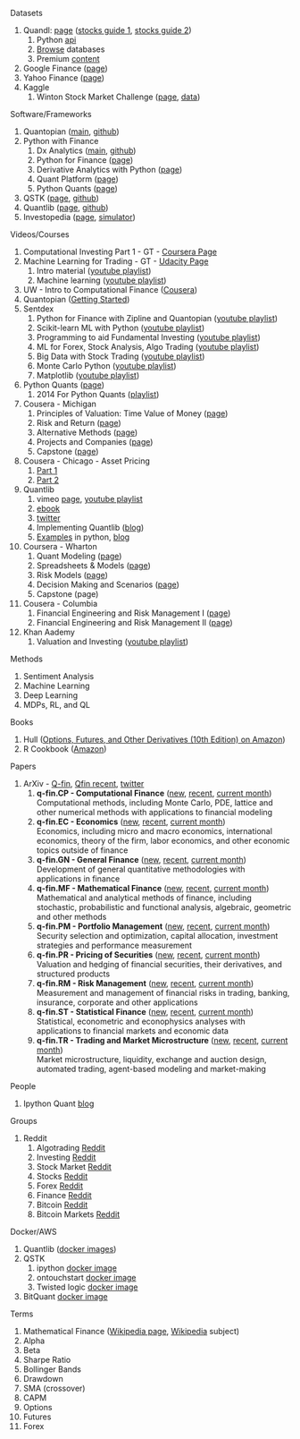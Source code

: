 Datasets
<ol>
 	<li>Quandl: <a href="https://www.quandl.com/">page</a>&nbsp;(<a href="https://blog.quandl.com/stock-market-data-ultimate-guide-part-1">stocks guide 1</a>, <a href="https://blog.quandl.com/stock-market-data-the-ultimate-guide-part-2">stocks guide 2</a>)
<ol>
 	<li>Python <a href="https://www.quandl.com/tools/python">api</a></li>
 	<li><a href="https://www.quandl.com/browse">Browse</a> databases</li>
 	<li>Premium <a href="https://www.quandl.com/vendors">content</a></li>
</ol>
</li>
 	<li>Google Finance (<a href="https://www.google.com/finance">page</a>)</li>
 	<li>Yahoo Finance (<a href="http://finance.yahoo.com/">page</a>)</li>
 	<li>Kaggle
<ol>
 	<li>Winton Stock Market Challenge (<a href="https://www.kaggle.com/c/the-winton-stock-market-challenge">page</a>, <a href="https://www.kaggle.com/c/the-winton-stock-market-challenge/data">data</a>)</li>
</ol>
</li>
</ol>
Software/Frameworks
<ol>
 	<li>Quantopian (<a href="https://www.quantopian.com/">main</a>, <a href="https://github.com/quantopian">github</a>)</li>
 	<li>Python with Finance
<ol>
 	<li>Dx Analytics (<a href="http://dx-analytics.com/">main</a>, <a href="https://github.com/yhilpisch/dx">github</a>)</li>
 	<li>Python for Finance (<a href="http://python-for-finance.com/">page</a>)</li>
 	<li>Derivative Analytics with Python (<a href="http://derivatives-analytics-with-python.com/">page</a>)</li>
 	<li>Quant Platform (<a href="http://quant-platform.com/Python_Quant_Platform.html">page</a>)</li>
 	<li>Python Quants (<a href="https://tpq.io">page</a>)</li>
</ol>
</li>
 	<li>QSTK (<a href="http://wiki.quantsoftware.org/index.php?title=QuantSoftware_ToolKit">page</a>, <a href="https://github.com/QuantSoftware/QuantSoftwareToolkit">github</a>)</li>
 	<li>Quantlib (<a href="http://quantlib.org/index.shtml">page</a>, <a href="https://github.com/lballabio/QuantLib">github</a>)</li>
 	<li>Investopedia (<a href="http://www.investopedia.com/">page</a>, <a href="http://www.investopedia.com/simulator/">simulator</a>)</li>
</ol>
Videos/Courses
<ol>
 	<li>Computational Investing Part 1 - GT - <a href="https://www.coursera.org/learn/computational-investing/">Coursera Page</a></li>
 	<li>Machine Learning for Trading - GT - <a href="https://www.udacity.com/course/machine-learning-for-trading--ud501">Udacity Page</a>
<ol>
 	<li>Intro material (<a href="https://www.youtube.com/playlist?list=PLFyHXClT3SShrqWkxxBXjF-pIllVHrDij">youtube playlist</a>)</li>
 	<li>Machine learning (<a href="https://www.youtube.com/playlist?list=PLFyHXClT3SSgLy0lkZeVs-BBoNLaR7HGW">youtube playlist</a>)</li>
</ol>
</li>
 	<li>UW - Intro to Computational Finance (<a href="https://www.coursera.org/course/compfinance">Cousera</a>)</li>
 	<li>Quantopian (<a href="https://www.youtube.com/playlist?list=PLRFLF1OxMm_WUX97SE1HwQQIpkcWLVCvB">Getting Started</a>)</li>
 	<li>Sentdex
<ol>
 	<li>Python for Finance with Zipline and Quantopian (<a href="https://www.youtube.com/playlist?list=PLQVvvaa0QuDeN06s5ervxTfTcVvt-xpZN">youtube playlist</a>)</li>
 	<li>Scikit-learn ML with Python (<a href="https://www.youtube.com/playlist?list=PLQVvvaa0QuDd0flgGphKCej-9jp-QdzZ3">youtube playlist</a>)</li>
 	<li>Programming to aid Fundamental Investing (<a href="https://www.youtube.com/playlist?list=PLQVvvaa0QuDejNczz7dbpyu3JnwUBvNch">youtube playlist</a>)</li>
 	<li>ML for Forex, Stock Analysis, Algo Trading (<a href="https://www.youtube.com/playlist?list=PLQVvvaa0QuDe6ZBtkCNWNUbdaBo2vA4RO">youtube playlist</a>)</li>
 	<li>Big Data with Stock Trading (<a href="https://www.youtube.com/playlist?list=PLQVvvaa0QuDcR-u9O8LyLR7URiKuW-XZq">youtube playlist</a>)</li>
 	<li>Monte Carlo Python (<a href="https://www.youtube.com/playlist?list=PLQVvvaa0QuDdhOnp-FnVStDsALpYk2hk0">youtube playlist</a>)</li>
 	<li>Matplotlib (<a href="https://www.youtube.com/playlist?list=PLQVvvaa0QuDc2QjQOkZ4rtLYZVll_sZFZ">youtube playlist</a>)</li>
</ol>
</li>
 	<li>Python Quants (<a href="https://www.youtube.com/channel/UC9R16BvXE6sSjpFiAFmNAFQ">page</a>)
<ol>
 	<li>2014 For Python Quants (<a href="https://www.youtube.com/playlist?list=PLewASH3WdJOOWvTVq217wumNhxx6FM1TR">playlist</a>)</li>
</ol>
</li>
 	<li>Cousera - Michigan
<ol>
 	<li>Principles of Valuation: Time Value of Money (<a href="https://www.coursera.org/learn/time-value-money/">page</a>)</li>
 	<li>Risk and Return (<a href="https://www.coursera.org/learn/risk-and-return/">page</a>)</li>
 	<li>Alternative Methods (<a href="https://www.coursera.org/learn/valuation-methods/">page</a>)</li>
 	<li>Projects and Companies (<a href="https://www.coursera.org/learn/company-valuation/">page</a>)</li>
 	<li>Capstone (<a href="https://www.coursera.org/learn/valuation-project/">page</a>)</li>
</ol>
</li>
 	<li>Cousera - Chicago - Asset Pricing
<ol>
 	<li><a href="https://www.coursera.org/course/assetpricing">Part 1</a></li>
 	<li><a href="https://www.coursera.org/course/assetpricing2">Part 2</a></li>
</ol>
</li>
 	<li>Quantlib
<ol>
 	<li>vimeo&nbsp;<a href="https://vimeo.com/channels/qlnotebooks">page</a>, <a href="https://www.youtube.com/playlist?list=PLu_PrO8j6XAvOAlZND9WUPwTHY_GYhJVr">youtube playlist</a></li>
 	<li><a href="https://leanpub.com/thequantlibnotebooks">ebook</a></li>
 	<li><a href="http://twitter.com/lballabio">twitter</a></li>
 	<li>Implementing Quantlib (<a href="http://www.implementingquantlib.com/">blog</a>)</li>
 	<li><a href="http://gouthamanbalaraman.com/blog/quantlib-python-tutorials-with-examples.html">Examples</a> in python, <a href="http://gouthamanbalaraman.com/">blog</a></li>
</ol>
</li>
 	<li>Coursera - Wharton
<ol>
 	<li>Quant Modeling (<a href="https://www.coursera.org/learn/wharton-quantitative-modeling">page</a>)</li>
 	<li>Spreadsheets &amp; Models (<a href="https://www.coursera.org/learn/wharton-introduction-spreadsheets-models">page</a>)</li>
 	<li>Risk Models (<a href="https://www.coursera.org/learn/wharton-risk-models">page</a>)</li>
 	<li>Decision Making and Scenarios (<a href="https://www.coursera.org/learn/wharton-decision-making-scenarios">page</a>)</li>
 	<li>Capstone (page)</li>
</ol>
</li>
 	<li>Cousera - Columbia
<ol>
 	<li>Financial Engineering and Risk Management I (<a href="https://www.coursera.org/learn/financial-engineering-1">page</a>)</li>
 	<li>Financial Engineering and Risk Management II (<a href="https://www.coursera.org/learn/financial-engineering-2">page</a>)</li>
</ol>
</li>
 	<li>Khan Aademy
<ol>
 	<li>Valuation and Investing (<a href="https://www.youtube.com/playlist?list=PL370CD04C45C6BB81">youtube playlist</a>)</li>
</ol>
</li>
</ol>
Methods
<ol>
 	<li>Sentiment Analysis</li>
 	<li>Machine Learning</li>
 	<li>Deep Learning</li>
 	<li>MDPs, RL, and QL</li>
</ol>
Books
<ol>
 	<li>Hull (<a href="https://www.amazon.com/gp/product/013447208X/ref=as_li_tl?ie=UTF8&amp;camp=1789&amp;creative=9325&amp;creativeASIN=013447208X&amp;linkCode=as2&amp;tag=streaminunico-20&amp;linkId=abbafe2a80d6e8589722b9f6d4bfe9fd">Options, Futures, and Other Derivatives (10th Edition) on Amazon</a>)</li>
 	<li>R Cookbook (<a href="https://www.amazon.com/gp/product/0596809158/ref=as_li_tl?ie=UTF8&amp;camp=1789&amp;creative=9325&amp;creativeASIN=0596809158&amp;linkCode=as2&amp;tag=streaminunico-20&amp;linkId=d084b5a03c8aad9ca56d5ef724121c2f">Amazon</a>)</li>
</ol>
Papers
<ol>
 	<li>ArXiv - <a href="https://arxiv.org/archive/q-fin">Q-fin</a>, <a href="https://arxiv.org/list/q-fin/recent">Qfin recent</a>, <a href="https://twitter.com/qfinancepapers">twitter</a>
<ol>
 	<li><b>q-fin.CP - Computational Finance</b> (<a href="https://arxiv.org/list/q-fin.CP/new">new</a>, <a href="https://arxiv.org/list/q-fin.CP/recent">recent</a>, <a href="https://arxiv.org/list/q-fin.CP/current">current month</a>)
<div class="description">Computational methods, including Monte Carlo, PDE, lattice and other numerical methods with applications to financial modeling</div></li>
 	<li><b>q-fin.EC - Economics</b> (<a href="https://arxiv.org/list/q-fin.EC/new">new</a>, <a href="https://arxiv.org/list/q-fin.EC/recent">recent</a>, <a href="https://arxiv.org/list/q-fin.EC/current">current month</a>)
<div class="description">Economics, including micro and macro economics, international economics, theory of the firm, labor economics, and other economic topics outside of finance</div></li>
 	<li><b>q-fin.GN - General Finance</b> (<a href="https://arxiv.org/list/q-fin.GN/new">new</a>, <a href="https://arxiv.org/list/q-fin.GN/recent">recent</a>, <a href="https://arxiv.org/list/q-fin.GN/current">current month</a>)
<div class="description">Development of general quantitative methodologies with applications in finance</div></li>
 	<li><b>q-fin.MF - Mathematical Finance</b> (<a href="https://arxiv.org/list/q-fin.MF/new">new</a>, <a href="https://arxiv.org/list/q-fin.MF/recent">recent</a>, <a href="https://arxiv.org/list/q-fin.MF/current">current month</a>)
<div class="description">Mathematical and analytical methods of finance, including stochastic, probabilistic and functional analysis, algebraic, geometric and other methods</div></li>
 	<li><b>q-fin.PM - Portfolio Management</b> (<a href="https://arxiv.org/list/q-fin.PM/new">new</a>, <a href="https://arxiv.org/list/q-fin.PM/recent">recent</a>, <a href="https://arxiv.org/list/q-fin.PM/current">current month</a>)
<div class="description">Security selection and optimization, capital allocation, investment strategies and performance measurement</div></li>
 	<li><b>q-fin.PR - Pricing of Securities</b> (<a href="https://arxiv.org/list/q-fin.PR/new">new</a>, <a href="https://arxiv.org/list/q-fin.PR/recent">recent</a>, <a href="https://arxiv.org/list/q-fin.PR/current">current month</a>)
<div class="description">Valuation and hedging of financial securities, their derivatives, and structured products</div></li>
 	<li><b>q-fin.RM - Risk Management</b> (<a href="https://arxiv.org/list/q-fin.RM/new">new</a>, <a href="https://arxiv.org/list/q-fin.RM/recent">recent</a>, <a href="https://arxiv.org/list/q-fin.RM/current">current month</a>)
<div class="description">Measurement and management of financial risks in trading, banking, insurance, corporate and other applications</div></li>
 	<li><b>q-fin.ST - Statistical Finance</b> (<a href="https://arxiv.org/list/q-fin.ST/new">new</a>, <a href="https://arxiv.org/list/q-fin.ST/recent">recent</a>, <a href="https://arxiv.org/list/q-fin.ST/current">current month</a>)
<div class="description">Statistical, econometric and econophysics analyses with applications to financial markets and economic data</div></li>
 	<li><b>q-fin.TR - Trading and Market Microstructure</b> (<a href="https://arxiv.org/list/q-fin.TR/new">new</a>, <a href="https://arxiv.org/list/q-fin.TR/recent">recent</a>, <a href="https://arxiv.org/list/q-fin.TR/current">current month</a>)
<div class="description">Market microstructure, liquidity, exchange and auction design, automated trading, agent-based modeling and market-making</div></li>
</ol>
</li>
</ol>
People
<ol>
 	<li>Ipython Quant <a href="https://ipythonquant.wordpress.com/category/quantlib/">blog</a></li>
</ol>
Groups
<ol>
 	<li>Reddit
<ol>
 	<li>Algotrading <a href="https://www.reddit.com/r/algotrading/">Reddit</a></li>
 	<li>Investing <a href="https://www.reddit.com/r/investing">Reddit</a></li>
 	<li>Stock Market <a href="https://www.reddit.com/r/stockmarket">Reddit</a></li>
 	<li>Stocks <a href="https://www.reddit.com/r/stocks">Reddit</a></li>
 	<li>Forex <a href="https://www.reddit.com/r/forex">Reddit</a></li>
 	<li>Finance <a href="https://www.reddit.com/r/Finance">Reddit</a></li>
 	<li>Bitcoin <a href="https://www.reddit.com/r/Bitcoin/">Reddit</a></li>
 	<li>Bitcoin Markets <a href="https://www.reddit.com/r/bitcoinmarkets">Reddit</a></li>
</ol>
</li>
</ol>
Docker/AWS
<ol>
 	<li>Quantlib (<a href="https://github.com/lballabio/dockerfiles">docker images</a>)</li>
 	<li>QSTK
<ol>
 	<li>ipython <a href="https://github.com/ruippeixotog/docker-qstk">docker image</a></li>
 	<li>ontouchstart <a href="https://hub.docker.com/r/ontouchstart/qstk/">docker image</a></li>
 	<li>Twisted logic <a href="https://hub.docker.com/r/twistedogic/qstk/">docker image</a></li>
</ol>
</li>
 	<li>BitQuant <a href="https://github.com/joequant/bitquant">docker image</a></li>
</ol>
Terms
<ol>
 	<li>Mathematical Finance (<a href="https://en.wikipedia.org/wiki/Mathematical_finance">Wikipedia page</a>,&nbsp;<a href="https://en.wikipedia.org/wiki/Category:Mathematical_finance">Wikipedia</a>&nbsp;subject)</li>
 	<li>Alpha</li>
 	<li>Beta</li>
 	<li>Sharpe Ratio</li>
 	<li>Bollinger Bands</li>
 	<li>Drawdown</li>
 	<li>SMA (crossover)</li>
 	<li>CAPM</li>
 	<li>Options</li>
 	<li>Futures</li>
 	<li>Forex</li>
</ol>
&nbsp;

&nbsp;
